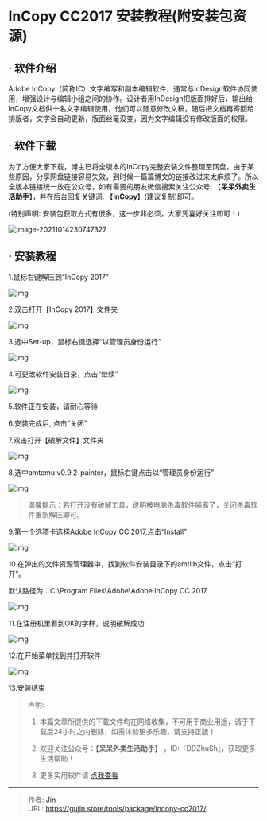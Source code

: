 # InCopy CC2017 安装教程(附安装包资源)


## · 软件介绍
Adobe InCopy（简称IC）文字编写和副本编辑软件，通常与InDesign软件协同使用，增强设计与编辑小组之间的协作。设计者用InDesign把版面排好后，输出给InCopy文档供十名文字编辑使用，他们可以随意修改文稿，随后把文档再寄回给排版者，文字会自动更新，版面丝毫没变，因为文字编辑没有修改版面的权限。

## · 软件下载
为了方便大家下载，博主已将全版本的InCopy完整安装文件整理至网盘，由于某些原因，分享网盘链接容易失效，到时候一篇篇博文的链接改过来太麻烦了。所以全版本链接统一放在公众号，如有需要的朋友微信搜索关注公众号: 【**呆呆外卖生活助手**】，并在后台回复关键词: 【**InCopy**】(建议复制)即可。

(特别声明: 安装包获取方式有很多，这一步非必须，大家凭喜好关注即可！)

![image-20211014230747327](https://img.gujin.store/img/image-20211014230747327.png)

## · 安装教程

1.鼠标右键解压到“InCopy 2017”

![img](https://img.gujin.store/img/v2-16d661e5dc79eac75f3166f8093d045c_720w.png)

2.双击打开【InCopy 2017】文件夹

![img](https://img.gujin.store/img/v2-236e37e70d0100c7f82db0e84b3642cb_720w.png)

3.选中Set-up，鼠标右键选择“以管理员身份运行”

![img](https://img.gujin.store/img/v2-2998b97ae6403b38668924c01f06fa49_720w.png)

4.可更改软件安装目录，点击“继续”

![img](https://img.gujin.store/img/v2-05b895f2fd805c88b6aebd4641762716_720w.png)

5.软件正在安装，请耐心等待

6.安装完成后, 点击“关闭”

7.双击打开【破解文件】文件夹

![img](https://img.gujin.store/img/v2-e4346eab3db3cd14e53a817cd314b9af_720w.png)

8.选中amtemu.v0.9.2-painter，鼠标右键点击以“管理员身份运行”

![img](https://img.gujin.store/img/v2-201179881639d298ea2d3f6881badeb5_720w.png)

> 温馨提示：若打开没有破解工具，说明被电脑杀毒软件隔离了，关闭杀毒软件重新解压即可。

9.第一个选项卡选择Adobe InCopy CC 2017,点击“Install”

![img](https://img.gujin.store/img/v2-e38da1456c89251b47f3cd9e50866dd8_720w.png)



10.在弹出的文件资源管理器中，找到软件安装目录下的amtlib文件，点击“打开”。

默认路径为：C:\Program Files\Adobe\Adobe InCopy CC 2017

![img](https://img.gujin.store/img/v2-5df24a1b963a9bd3b0cab61ce0762832_720w.png)

11.在注册机里看到OK的字样，说明破解成功

![img](https://img.gujin.store/img/v2-64fdccb219355f47118ee2a53afbdb0a_720w.png)

12.在开始菜单找到并打开软件

![img](https://img.gujin.store/img/v2-9cc3078e6846e633db63ba7b32126943_720w.png)

13.安装结束



> 声明: 
>
> 1. 本篇文章所提供的下载文件均在网络收集，不可用于商业用途，请于下载后24小时之内删除，如需体验更多乐趣，请支持正版！
>
> 2. 欢迎关注公众号：【**呆呆外卖生活助手**】 ，ID:『DDZhuSh』，获取更多生活帮助！
>
> 3. 更多实用软件请  [点我查看](/tools)


---

> 作者: [Jin](https://img.gujin.store/img/favicon.ico)  
> URL: https://gujin.store/tools/package/incopy-cc2017/  

